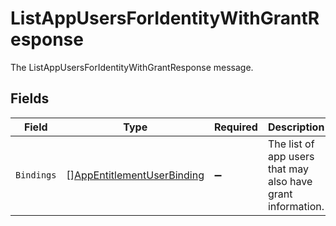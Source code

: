 # ListAppUsersForIdentityWithGrantResponse

The ListAppUsersForIdentityWithGrantResponse message.


## Fields

| Field                                                                           | Type                                                                            | Required                                                                        | Description                                                                     |
| ------------------------------------------------------------------------------- | ------------------------------------------------------------------------------- | ------------------------------------------------------------------------------- | ------------------------------------------------------------------------------- |
| `Bindings`                                                                      | [][AppEntitlementUserBinding](../../models/shared/appentitlementuserbinding.md) | :heavy_minus_sign:                                                              |  The list of app users that may also have grant information.<br/>               |